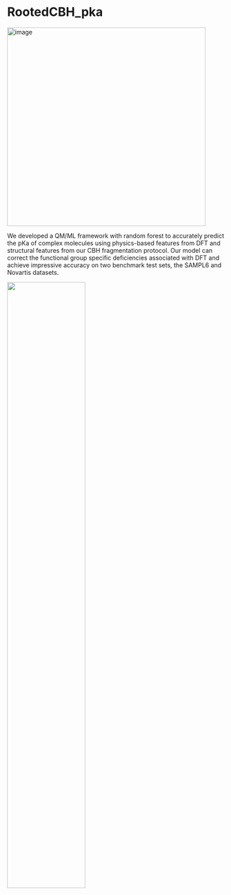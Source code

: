 # RootedCBH_pka

<img width="460" alt="image" src="https://github.com/sarmaier/RootedCBH_pka/assets/152440946/e996ff23-1e6f-45e1-8757-575d4b3a82d5">


We developed a QM/ML framework with random forest to accurately predict the pKa of complex molecules using physics-based features from DFT and structural features from our CBH fragmentation protocol. Our model can correct the functional group specific deficiencies associated with DFT and achieve impressive accuracy on two benchmark test sets, the SAMPL6 and Novartis datasets.


<img src="https://github.com/sarmaier/RootedCBH_pka/assets/152440946/953c3225-14ee-470b-9167-ab14dd5213e7" width="60%" height="60%">


